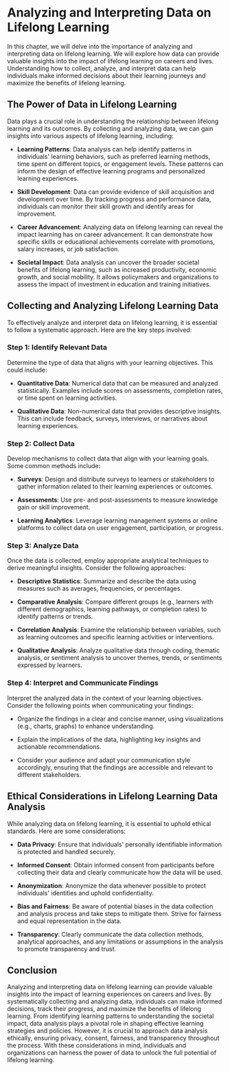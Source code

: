 Analyzing and Interpreting Data on Lifelong Learning
===============================================================

In this chapter, we will delve into the importance of analyzing and interpreting data on lifelong learning. We will explore how data can provide valuable insights into the impact of lifelong learning on careers and lives. Understanding how to collect, analyze, and interpret data can help individuals make informed decisions about their learning journeys and maximize the benefits of lifelong learning.

The Power of Data in Lifelong Learning
--------------------------------------

Data plays a crucial role in understanding the relationship between lifelong learning and its outcomes. By collecting and analyzing data, we can gain insights into various aspects of lifelong learning, including:

* **Learning Patterns**: Data analysis can help identify patterns in individuals' learning behaviors, such as preferred learning methods, time spent on different topics, or engagement levels. These patterns can inform the design of effective learning programs and personalized learning experiences.

* **Skill Development**: Data can provide evidence of skill acquisition and development over time. By tracking progress and performance data, individuals can monitor their skill growth and identify areas for improvement.

* **Career Advancement**: Analyzing data on lifelong learning can reveal the impact learning has on career advancement. It can demonstrate how specific skills or educational achievements correlate with promotions, salary increases, or job satisfaction.

* **Societal Impact**: Data analysis can uncover the broader societal benefits of lifelong learning, such as increased productivity, economic growth, and social mobility. It allows policymakers and organizations to assess the impact of investment in education and training initiatives.

Collecting and Analyzing Lifelong Learning Data
-----------------------------------------------

To effectively analyze and interpret data on lifelong learning, it is essential to follow a systematic approach. Here are the key steps involved:

### Step 1: Identify Relevant Data

Determine the type of data that aligns with your learning objectives. This could include:

* **Quantitative Data**: Numerical data that can be measured and analyzed statistically. Examples include scores on assessments, completion rates, or time spent on learning activities.

* **Qualitative Data**: Non-numerical data that provides descriptive insights. This can include feedback, surveys, interviews, or narratives about learning experiences.

### Step 2: Collect Data

Develop mechanisms to collect data that align with your learning goals. Some common methods include:

* **Surveys**: Design and distribute surveys to learners or stakeholders to gather information related to their learning experiences or outcomes.

* **Assessments**: Use pre- and post-assessments to measure knowledge gain or skill improvement.

* **Learning Analytics**: Leverage learning management systems or online platforms to collect data on user engagement, participation, or progress.

### Step 3: Analyze Data

Once the data is collected, employ appropriate analytical techniques to derive meaningful insights. Consider the following approaches:

* **Descriptive Statistics**: Summarize and describe the data using measures such as averages, frequencies, or percentages.

* **Comparative Analysis**: Compare different groups (e.g., learners with different demographics, learning pathways, or completion rates) to identify patterns or trends.

* **Correlation Analysis**: Examine the relationship between variables, such as learning outcomes and specific learning activities or interventions.

* **Qualitative Analysis**: Analyze qualitative data through coding, thematic analysis, or sentiment analysis to uncover themes, trends, or sentiments expressed by learners.

### Step 4: Interpret and Communicate Findings

Interpret the analyzed data in the context of your learning objectives. Consider the following points when communicating your findings:

* Organize the findings in a clear and concise manner, using visualizations (e.g., charts, graphs) to enhance understanding.

* Explain the implications of the data, highlighting key insights and actionable recommendations.

* Consider your audience and adapt your communication style accordingly, ensuring that the findings are accessible and relevant to different stakeholders.

Ethical Considerations in Lifelong Learning Data Analysis
---------------------------------------------------------

While analyzing data on lifelong learning, it is essential to uphold ethical standards. Here are some considerations:

* **Data Privacy**: Ensure that individuals' personally identifiable information is protected and handled securely.

* **Informed Consent**: Obtain informed consent from participants before collecting their data and clearly communicate how the data will be used.

* **Anonymization**: Anonymize the data whenever possible to protect individuals' identities and uphold confidentiality.

* **Bias and Fairness**: Be aware of potential biases in the data collection and analysis process and take steps to mitigate them. Strive for fairness and equal representation in the data.

* **Transparency**: Clearly communicate the data collection methods, analytical approaches, and any limitations or assumptions in the analysis to promote transparency and trust.

Conclusion
----------

Analyzing and interpreting data on lifelong learning can provide valuable insights into the impact of learning experiences on careers and lives. By systematically collecting and analyzing data, individuals can make informed decisions, track their progress, and maximize the benefits of lifelong learning. From identifying learning patterns to understanding the societal impact, data analysis plays a pivotal role in shaping effective learning strategies and policies. However, it is crucial to approach data analysis ethically, ensuring privacy, consent, fairness, and transparency throughout the process. With these considerations in mind, individuals and organizations can harness the power of data to unlock the full potential of lifelong learning.
